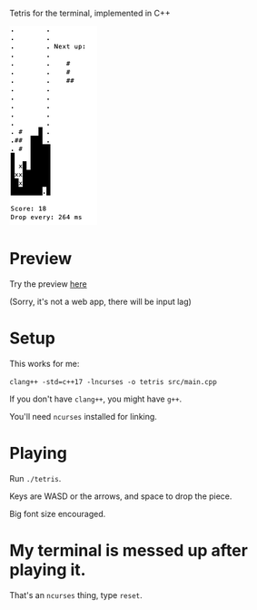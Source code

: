 Tetris for the terminal, implemented in C++

![alt text](screenshot.png)

# Preview
Try the preview [here](http://terminaltetris.grutter.repl.run/)

(Sorry, it's not a web app, there will be input lag)

# Setup
This works for me:

`clang++ -std=c++17 -lncurses -o tetris src/main.cpp`

If you don't have `clang++`, you might have `g++`.

You'll need `ncurses` installed for linking.

# Playing

Run `./tetris`.

Keys are WASD or the arrows, and space to drop the piece.

Big font size encouraged.

# My terminal is messed up after playing it.

That's an `ncurses` thing, type `reset`.
